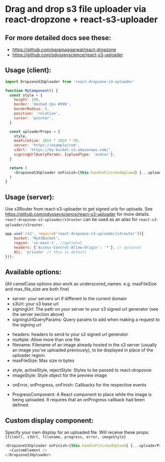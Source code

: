 # Drag and drop s3 file uploader via react-dropzone + react-s3-uploader


For more detailed docs see these:
---------------------------------

- https://github.com/paramaggarwal/react-dropzone
- https://github.com/odysseyscience/react-s3-uploader



Usage (client):
---------------

```javascript
import DropzoneS3Uploader from 'react-dropzone-s3-uploader'

function MyComponent() {
  const style = {
    height: 200,
    border: 'dashed 2px #999',
    borderRadius: 5,
    position: 'relative',
    cursor: 'pointer',
  }

  const uploaderProps = {
    style,
    maxFileSize: 1024 * 1024 * 50,
    server: 'https://example/com',
    s3Url: 'https://my-bucket.s3.amazonaws.com/',
    signingUrlQueryParams: {uploadType: 'avatar'},
  }

  return (
    <DropzoneS3Uploader onFinish={this.handleFinishedUpload} {...uploaderProps} />
  )
}

```


Usage (server):
---------------

Use s3Router from react-s3-uploader to get signed urls for uploads.
See https://github.com/odysseyscience/react-s3-uploader for more details.
`react-dropzone-s3-uploader/s3router` can be used as an alias for `react-s3-uploader/s3router`.

```javascript
app.use('/s3', require('react-dropzone-s3-uploader/s3router')({
    bucket: 'MyS3Bucket',
    region: 'us-east-1', //optional
    headers: {'Access-Control-Allow-Origin': '*'}, // optional
    ACL: 'private' // this is default
}));
```


Available options:
------------------
(All camelCase options also work as underscored_names. e.g. maxFileSize and max_file_size are both fine)
<ul>
  <li> server: your servers url if different to the current domain</li>
  <li> s3Url: your s3 base url</li>
  <li> signingUrl: The path on your server to your s3 signed url generator (see the server section above)</li>
  <li> signingUrlQueryParams: Query params to add when making a request to the signing url</li>
</ul>
<ul>
  <li> headers: headers to send to your s3 signed url generator</li>
  <li> multiple: Allow more than one file</li>
  <li> filename: Filename of an image already hosted in the s3 server (usually an image you've uploaded previously), to be displayed in place of the uploader region.</li>
  <li> maxFileSize: Max size in bytes</li>
</ul>
<ul>
  <li> style, activeStyle, rejectStyle: Styles to be passed to react-dropzone</li>
  <li> imageStyle: Style object for the preview image</li>
</ul>
<ul>
  <li> onError, onProgress, onFinish: Callbacks for the respective events</li>
</ul>
<ul>
  <li> ProgressComponent: A React component to place while the image is being uploaded. It requires that an onProgress callback had been defined.
</ul>

Custom display component:
-------------------------
Specify your own display for an uploaded file. Will receive these props:
```{fileUrl, s3Url, filename, progress, error, imageStyle}```
```javascript
<DropzoneS3Uploader onFinish={this.handleFinishedUpload} {...uploaderProps}>
  <CustomElement />
</DropzoneS3Uploader>
```
